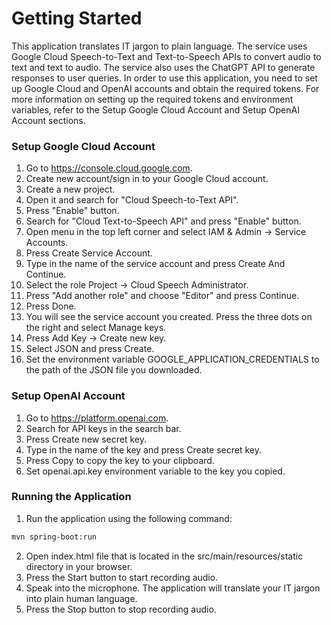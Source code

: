 # Getting Started
This application translates IT jargon to plain language. The service uses Google Cloud Speech-to-Text and Text-to-Speech APIs to convert audio to text and text to audio. 
The service also uses the ChatGPT API to generate responses to user queries.
In order to use this application, you need to set up Google Cloud and OpenAI accounts and obtain the required tokens.
For more information on setting up the required tokens and environment variables, refer to the Setup Google Cloud Account
and Setup OpenAI Account sections.

### Setup Google Cloud Account
1. Go to https://console.cloud.google.com.
2. Create new account/sign in to your Google Cloud account.
3. Create a new project.
4. Open it and search for "Cloud Speech-to-Text API".
5. Press "Enable" button.
6. Search for "Cloud Text-to-Speech API" and press "Enable" button.
7. Open menu in the top left corner and select IAM & Admin -> Service Accounts.
8. Press Create Service Account.
9. Type in the name of the service account and press Create And Continue.
10. Select the role Project -> Cloud Speech Administrator.
11. Press "Add another role" and choose "Editor" and press Continue. 
12. Press Done. 
13. You will see the service account you created. Press the three dots on the right and select Manage keys. 
14. Press Add Key -> Create new key. 
15. Select JSON and press Create. 
16. Set the environment variable GOOGLE_APPLICATION_CREDENTIALS to the path of the JSON file you downloaded.

### Setup OpenAI Account
1. Go to https://platform.openai.com.
2. Search for API keys in the search bar.
3. Press Create new secret key.
4. Type in the name of the key and press Create secret key.
5. Press Copy to copy the key to your clipboard.
6. Set openai.api.key environment variable to the key you copied.

### Running the Application
1. Run the application using the following command:
```sh  
mvn spring-boot:run
```
2. Open index.html file that is located in the src/main/resources/static directory in your browser.
3. Press the Start button to start recording audio.
4. Speak into the microphone. The application will translate your IT jargon into plain human language.
5. Press the Stop button to stop recording audio.
